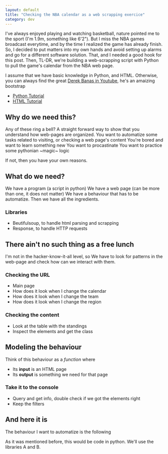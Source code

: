 ```yaml
---
layout: default
title: "Checking the NBA calendar as a web scrapping exercice"
category: dev
---
```


I've always enjoyed playing and watching basketball, nature pointed me to the sport 
(I'm 1.9m, something like 6'2"). 
But I miss the NBA games broadcast everytime, and by the time I realized the game has
already finish. 
So, I decided to put matters into my own hands and avoid setting up alarms and go for a
different software solution. That, and I needed a good hook for this post. 
Then, TL-DR, we're building a web-scrapping script with Python to pull the game's calendar
from the NBA web page.

I assume that we have basic knowledge in Python, and HTML. Otherwise, you can always find
the great [Derek Banas in Youtube](https://www.youtube.com/channel/UCwRXb5dUK4cvsHbx-rGzSgw),
he's an amaizing bootstrap
* [Python Tutorial](https://youtu.be/H1elmMBnykA)
* [HTML Tutorial](https://youtu.be/Ggh_y-33Eso)


## Why do we need this?
Any of these ring a bell? 
A straight forward way to show that you understand how web-pages are organized.
You want to automatize some tasks related to visiting, or checking a web page's content
You're bored and want to learn something new
You want to procastinate
You want to practice some pythonian ~magic~ logic

If not, then you have your own reasons.



## What do we need?
We have a program (a script in python)
We have a web page (can be more than one, it does not matter)
We have a behaviour that has to be automatize.
Then we have all the ingredients.

### Libraries
* Beutifulsoup, to handle html parsing and scrapping
* Response, to handle HTTP requests


## There ain't no such thing as a free lunch
I'm not in the hacker-know-it-all level, so
We have to look for patterns in the web-page and check how can we interact with them.

### Checking the URL
* Main page
* How does it look when I change the calendar
* How does it look when I change the team
* How does it look when I change the region

### Checking the content
* Look at the table with the standings
* Inspect the elements and get the class



## Modeling the behaviour
Think of this behaviour as a _function_ where
* Its **input** is an HTML page
* Its **output** is something we need for that page 

### Take it to the console
* Query and get info, double check if we got the elements right
* Keep the filters



## And here it is
The behaviour I want to automatize is the following

As it was mentioned before, this would be code in python.
We'll use the libraries A and B.
